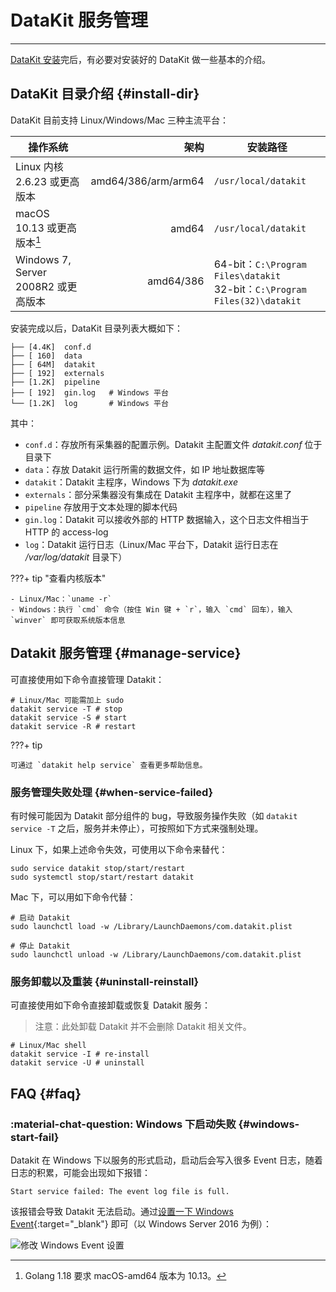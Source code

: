 
# DataKit 服务管理
---

[DataKit 安装](datakit-install.md)完后，有必要对安装好的 DataKit 做一些基本的介绍。

## DataKit 目录介绍 {#install-dir}

DataKit 目前支持 Linux/Windows/Mac 三种主流平台：

| 操作系统                            | 架构                | 安装路径                                                                       |
| ---------                           | ---:                | ------                                                                         |
| Linux 内核 2.6.23 或更高版本        | amd64/386/arm/arm64 | `/usr/local/datakit`                                                           |
| macOS 10.13 或更高版本[^1]          | amd64               | `/usr/local/datakit`                                                           |
| Windows 7, Server 2008R2 或更高版本 | amd64/386           | 64-bit：`C:\Program Files\datakit`<br />32-bit：`C:\Program Files(32)\datakit` |

[^1]: Golang 1.18 要求 macOS-amd64 版本为 10.13。

安装完成以后，DataKit 目录列表大概如下：

``` not-set
├── [4.4K]  conf.d
├── [ 160]  data
├── [ 64M]  datakit
├── [ 192]  externals
├── [1.2K]  pipeline
├── [ 192]  gin.log   # Windows 平台
└── [1.2K]  log       # Windows 平台
```

其中：

- `conf.d`：存放所有采集器的配置示例。Datakit 主配置文件 *datakit.conf* 位于目录下
- `data`：存放 Datakit 运行所需的数据文件，如 IP 地址数据库等
- `datakit`：Datakit 主程序，Windows 下为 *datakit.exe*
- `externals`：部分采集器没有集成在 Datakit 主程序中，就都在这里了
- `pipeline` 存放用于文本处理的脚本代码
- `gin.log`：Datakit 可以接收外部的 HTTP 数据输入，这个日志文件相当于 HTTP 的 access-log
- `log`：Datakit 运行日志（Linux/Mac 平台下，Datakit 运行日志在 */var/log/datakit* 目录下）

<!-- markdownlint-disable MD046 -->
???+ tip "查看内核版本"

    - Linux/Mac：`uname -r`
    - Windows：执行 `cmd` 命令（按住 Win 键 + `r`，输入 `cmd` 回车），输入 `winver` 即可获取系统版本信息
<!-- markdownlint-enable -->

## Datakit 服务管理 {#manage-service}

可直接使用如下命令直接管理 Datakit：

```shell
# Linux/Mac 可能需加上 sudo
datakit service -T # stop
datakit service -S # start
datakit service -R # restart
```

<!-- markdownlint-disable MD046 -->
???+ tip

    可通过 `datakit help service` 查看更多帮助信息。
<!-- markdownlint-enable -->

### 服务管理失败处理 {#when-service-failed}

有时候可能因为 Datakit 部分组件的 bug，导致服务操作失败（如 `datakit service -T` 之后，服务并未停止），可按照如下方式来强制处理。

Linux 下，如果上述命令失效，可使用以下命令来替代：

```shell
sudo service datakit stop/start/restart
sudo systemctl stop/start/restart datakit
```

Mac 下，可以用如下命令代替：

```shell
# 启动 Datakit
sudo launchctl load -w /Library/LaunchDaemons/com.datakit.plist

# 停止 Datakit
sudo launchctl unload -w /Library/LaunchDaemons/com.datakit.plist
```

### 服务卸载以及重装 {#uninstall-reinstall}

可直接使用如下命令直接卸载或恢复 Datakit 服务：

> 注意：此处卸载 Datakit 并不会删除 Datakit 相关文件。

```shell
# Linux/Mac shell
datakit service -I # re-install
datakit service -U # uninstall
```

## FAQ {#faq}

### :material-chat-question: Windows 下启动失败 {#windows-start-fail}

Datakit 在 Windows 下以服务的形式启动，启动后会写入很多 Event 日志，随着日志的积累，可能会出现如下报错：

``` not-set
Start service failed: The event log file is full.
```

该报错会导致 Datakit 无法启动。通过[设置一下 Windows Event](https://stackoverflow.com/a/13868216/342348){:target="_blank"} 即可（以 Windows Server 2016 为例）：

![ 修改 Windows Event 设置](https://static.<<<custom_key.brand_main_domain>>>/images/datakit/set-windows-event-log.gif)
